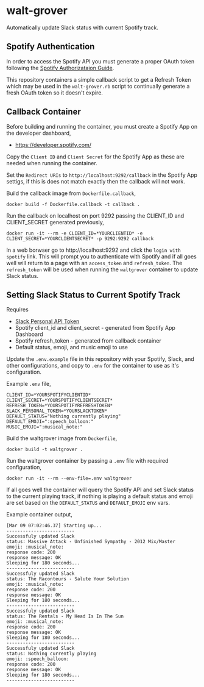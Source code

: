 # walt-grover
Automatically update Slack status with current Spotify track.

## Spotify Authentication

In order to access the Spotify API you must generate a proper OAuth token following the [Spotify Authorizataion Guide](https://developer.spotify.com/documentation/general/guides/authorization-guide/).

This repository containers a simple callback script to get a Refresh Token which may be used in the `walt-grover.rb` script to continually generate a fresh OAuth token so it doesn't expire.

## Callback Container

Before building and running the container, you must create a Spotify App on the developer dashboard,

- https://developer.spotify.com/

Copy the `Client ID` and `Client Secret` for the Spotify App as these are needed when running the container.

Set the `Redirect URIs` to `http://localhost:9292/callback` in the Spotify App settigs, if this is does not match exactly then the callback will not work.

Build the callback image from `Dockerfile.callback`,

```
docker build -f Dockerfile.callback -t callback .
```

Run the callback on localhost on port 9292 passing the CLIENT_ID and CLIENT_SECRET generated previously,

```
docker run -it --rm -e CLIENT_ID=*YOURCLIENTID* -e CLIENT_SECRET=*YOURCLIENTSECRET* -p 9292:9292 callback
```

In a web borwser go to http://localhost:9292 and click the `login with spotify` link. This will prompt you to authenticate with Spotify and if all goes well will return to a page with an `access_token` and `refresh_token`. The `refresh_token` will be used when running the `waltgrover` container to update Slack status.

## Setting Slack Status to Current Spotify Track

Requires
- [Slack Personal API Token](https://api.slack.com/tokens)
- Spotify client_id and client_secret - generated from Spotify App Dashboard
- Spotify refresh_token - generated from callback container
- Default status, emoji, and music emoji to use

Update the `.env.example` file in this repository with your Spotify, Slack, and other configurations, and copy to `.env` for the container to use as it's configuration.

Example `.env` file,

```
CLIENT_ID=*YOURSPOTIFYCLIENTID*
CLIENT_SECRET=*YOURSPOTIFYCLIENTSECRET*
REFRESH_TOKEN=*YOURSPOTIFYREFRESHTOKEN*
SLACK_PERSONAL_TOKEN=*YOURSLACKTOKEN*
DEFAULT_STATUS="Nothing currently playing"
DEFAULT_EMOJI=":speech_balloon:"
MUSIC_EMOJI=":musical_note:"
```

Build the waltgrover image from `Dockerfile`,

```
docker build -t waltgrover .
```

Run the waltgrover container by passing a `.env` file with required configuration,

```
docker run -it --rm --env-file=.env waltgrover
```

If all goes well the container will query the Spotify API and set Slack status to the current playing track, if nothing is playing a default status and emoji are set based on the `DEFAULT_STATUS` and `DEFAULT_EMOJI` env vars.

Example container output,

```
[Mar 09 07:02:46.37] Starting up...
-------------------------
Successfuly updated Slack
status: Massive Attack - Unfinished Sympathy - 2012 Mix/Master
emoji: :musical_note:
response code: 200
response message: OK
Sleeping for 180 seconds...
-------------------------
Successfuly updated Slack
status: The Raconteurs - Salute Your Solution
emoji: :musical_note:
response code: 200
response message: OK
Sleeping for 180 seconds...
-------------------------
Successfuly updated Slack
status: The Rentals - My Head Is In The Sun
emoji: :musical_note:
response code: 200
response message: OK
Sleeping for 180 seconds...
-------------------------
Successfuly updated Slack
status: Nothing currently playing
emoji: :speech_balloon:
response code: 200
response message: OK
Sleeping for 180 seconds...
-------------------------
```
